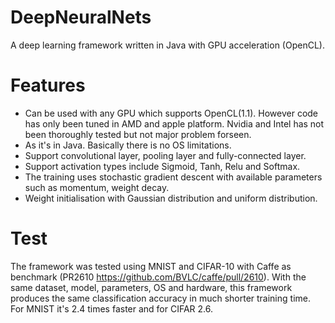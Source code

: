 # DeepNeuralNets
A deep learning framework written in Java with GPU acceleration (OpenCL).

# Features
* Can be used with any GPU which supports OpenCL(1.1). However code has only been tuned in AMD and apple platform. Nvidia and Intel has not been thoroughly tested but not major problem forseen.
* As it's in Java. Basically there is no OS limitations.
* Support convolutional layer, pooling layer and fully-connected layer.
* Support activation types include Sigmoid, Tanh, Relu and Softmax.
* The training uses stochastic gradient descent with available parameters such as momentum, weight decay.
* Weight initialisation with Gaussian distribution and uniform distribution.

# Test
The framework was tested using MNIST and CIFAR-10 with Caffe as benchmark (PR2610 https://github.com/BVLC/caffe/pull/2610).
With the same dataset, model, parameters, OS and hardware, this framework produces the same classification accuracy in much shorter training time. For MNIST it's 2.4 times faster and for CIFAR 2.6.
